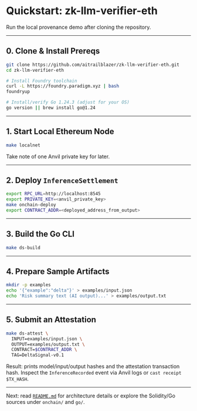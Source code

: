 # Quickstart: zk-llm-verifier-eth

Run the local provenance demo after cloning the repository.

---

## 0. Clone & Install Prereqs

```bash
git clone https://github.com/aitrailblazer/zk-llm-verifier-eth.git
cd zk-llm-verifier-eth

# Install Foundry toolchain
curl -L https://foundry.paradigm.xyz | bash
foundryup

# Install/verify Go 1.24.3 (adjust for your OS)
go version || brew install go@1.24
```

---

## 1. Start Local Ethereum Node

```bash
make localnet
```

Take note of one Anvil private key for later.

---

## 2. Deploy `InferenceSettlement`

```bash
export RPC_URL=http://localhost:8545
export PRIVATE_KEY=<anvil_private_key>
make onchain-deploy
export CONTRACT_ADDR=<deployed_address_from_output>
```

---

## 3. Build the Go CLI

```bash
make ds-build
```

---

## 4. Prepare Sample Artifacts

```bash
mkdir -p examples
echo '{"example":"delta"}' > examples/input.json
echo 'Risk summary text (AI output)...' > examples/output.txt
```

---

## 5. Submit an Attestation

```bash
make ds-attest \
  INPUT=examples/input.json \
  OUTPUT=examples/output.txt \
  CONTRACT=$CONTRACT_ADDR \
  TAG=DeltaSignal-v0.1
```

Result: prints model/input/output hashes and the attestation transaction hash. Inspect the `InferenceRecorded` event via Anvil logs or `cast receipt $TX_HASH`.

---

Next: read [`README.md`](README.md) for architecture details or explore the Solidity/Go sources under `onchain/` and `go/`.
